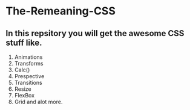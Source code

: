 # The-Remeaning-CSS
## In this repsitory you will get the awesome CSS stuff like.
1. Animations
2. Transforms
3. Calc()
4. Prespective
5. Transitions
6. Resize
7. FlexBox
8. Grid and alot more.
